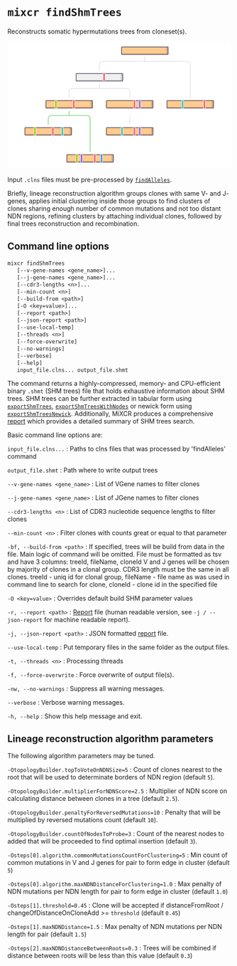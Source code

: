 # `mixcr findShmTrees`

Reconstructs somatic hypermutations trees from cloneset(s).

![](pics/findShmTrees.svg)

Input `.clns` files must be pre-processed by [`findAlleles`](mixcr-findAlleles.md).

Briefly, lineage reconstruction algorithm groups clones with same V- and J- genes, applies initial clustering inside those groups to find clusters of clones sharing enough number of common mutations and not too distant NDN regions, refining clusters by attaching individual clones, followed by final trees reconstruction and recombination.

## Command line options

```
mixcr findShmTrees 
   [--v-gene-names <gene_name>]... 
   [--j-gene-names <gene_name>]... 
   [--cdr3-lengths <n>]... 
   [--min-count <n>] 
   [--build-from <path>] 
   [-O <key=value>]... 
   [--report <path>] 
   [--json-report <path>] 
   [--use-local-temp] 
   [--threads <n>] 
   [--force-overwrite] 
   [--no-warnings] 
   [--verbose] 
   [--help] 
   input_file.clns... output_file.shmt
```
The command returns a highly-compressed, memory- and CPU-efficient binary `.shmt` (SHM trees) file that holds exhaustive information about SHM trees. SHM trees can be further extracted in tabular form using [`exportShmTrees`](./mixcr-export.md#shm-trees-tables), [`exportShmTreesWithNodes`](./mixcr-export.md#shm-trees-with-nodes-tables) or newick form using [`exportShmTreesNewick`](./mixcr-exportShmTreesNewick.md). Additionally, MiXCR produces a comprehensive [report](./report-findShmTrees.md) which provides a detailed summary of SHM trees search.

Basic command line options are:

`input_file.clns...`
: Paths to clns files that was processed by 'findAlleles' command

`output_file.shmt`
: Path where to write output trees

`--v-gene-names <gene_name>`
: List of VGene names to filter clones

`--j-gene-names <gene_name>`
: List of JGene names to filter clones

`--cdr3-lengths <n>`
: List of CDR3 nucleotide sequence lengths to filter clones

`--min-count <n>`
: Filter clones with counts great or equal to that parameter

`-bf, --build-from <path>`
: If specified, trees will be build from data in the file. Main logic of command will be omitted. File must be formatted as tsv and have 3 columns: treeId, fileName, cloneId V and J genes will be chosen by majority of clones in a clonal group. CDR3 length must be the same in all clones. treeId - uniq id for clonal group, fileName - file name as was used in command line to search for clone, cloneId - clone id in the specified file

`-O <key=value>`
: Overrides default build SHM parameter values

`-r, --report <path>`
: [Report](./report-findShmTrees.md) file (human readable version, see `-j / --json-report` for machine readable report).

`-j, --json-report <path>`
: JSON formatted [report](./report-findShmTrees.md) file.

`--use-local-temp`
: Put temporary files in the same folder as the output files.

`-t, --threads <n>`
: Processing threads

`-f, --force-overwrite`
: Force overwrite of output file(s).

`-nw, --no-warnings`
: Suppress all warning messages.

`--verbose`
: Verbose warning messages.

`-h, --help`
: Show this help message and exit.

## Lineage reconstruction algorithm parameters

The following algorithm parameters may be tuned.

`-OtopologyBuilder.topToVoteOnNDNSize=5`
: Count of clones nearest to the root that will be used to determinate borders of NDN region (default `5`).

`-OtopologyBuilder.multiplierForNDNScore=2.5`
: Multiplier of NDN score on calculating distance between clones in a tree (default `2.5`).

`-OtopologyBuilder.penaltyForReversedMutations=10`
: Penalty that will be multiplied by reversed mutations count (default `10`).

`-OtopologyBuilder.countOfNodesToProbe=3`
: Count of the nearest nodes to added that will be proceeded to find optimal insertion (default `3`).

`-Osteps[0].algorithm.commonMutationsCountForClustering=5`
: Min count of common mutations in V and J genes for pair to form edge in cluster (default `5`) 

`-Osteps[0].algorithm.maxNDNDistanceForClustering=1.0`
: Max penalty of NDN mutations per NDN length for pair to form edge in cluster (default `1.0`) 

`-Osteps[1].threshold=0.45`
: Clone will be accepted if distanceFromRoot / changeOfDistanceOnCloneAdd >= `threshold` (default `0.45`) 

`-Osteps[1].maxNDNDistance=1.5`
: Max penalty of NDN mutations per NDN length for pair (default `1.5`) 

`-Osteps[2].maxNDNDistanceBetweenRoots=0.3`
: Trees will be combined if distance between roots will be less than this value (default `0.3`) 
